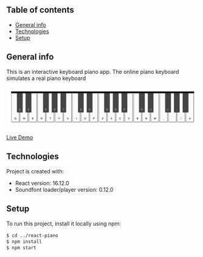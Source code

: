 ## Table of contents
* [General info](#general-info)
* [Technologies](#technologies)
* [Setup](#setup)

## General info
This is an interactive keyboard piano app. The online piano keyboard simulates a real piano keyboard

<div align="left">
    <img src="src/img/screen.png" width="800px"</img> 
</div>

[Live Demo](https://msynko.github.io/react-piano/)

## Technologies
Project is created with:
* React version: 16.12.0
* Soundfont loader/player version: 0.12.0



## Setup
To run this project, install it locally using npm:

```
$ cd ../react-piano
$ npm install
$ npm start

```
